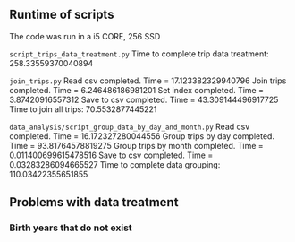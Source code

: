 ## Runtime of scripts

The code was run in a i5 CORE, 256 SSD

```script_trips_data_treatment.py```
Time to complete trip data treatment: 258.33559370040894

```join_trips.py```
Read csv completed. Time = 17.123382329940796
Join trips completed. Time = 6.246486186981201
Set index completed. Time = 3.87420916557312
Save to csv completed. Time = 43.309144496917725
Time to join all trips: 70.5532877445221

```data_analysis/script_group_data_by_day_and_month.py```
Read csv completed. Time = 16.172327280044556
Group trips by day completed. Time = 93.81764578819275
Group trips by month completed. Time = 0.011400699615478516
Save to csv completed. Time = 0.03283286094665527
Time to complete data grouping: 110.03422355651855

## Problems with data treatment

### Birth years that do not exist

